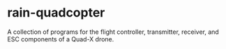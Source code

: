 # rain-quadcopter
A collection of programs for the flight controller, transmitter, receiver, and ESC components of a Quad-X drone.
